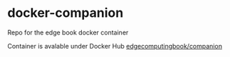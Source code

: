 # docker-companion
Repo for the edge book docker container

Container is avalable under Docker Hub [edgecomputingbook/companion](https://cloud.docker.com/u/edgecomputingbook/repository/docker/edgecomputingbook/companion)
